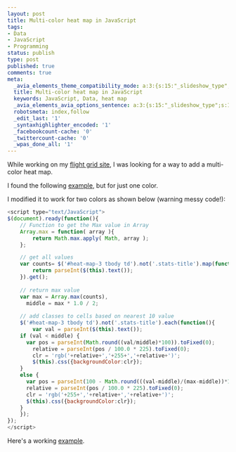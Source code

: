 ```yaml
---
layout: post
title: Multi-color heat map in JavaScript
tags:
- Data
- JavaScript
- Programming
status: publish
type: post
published: true
comments: true
meta:
  _avia_elements_theme_compatibility_mode: a:3:{s:15:"_slideshow_type";s:11:"fade_slider";s:19:"_slideshow_autoplay";s:5:"false";s:19:"_slideshow_duration";s:1:"5";}
  title: Multi-color heat map in JavaScript
  keywords: JavaScript, Data, heat map
  _avia_elements_avia_options_sentence: a:3:{s:15:"_slideshow_type";s:11:"fade_slider";s:19:"_slideshow_autoplay";s:5:"false";s:19:"_slideshow_duration";s:1:"5";}
  robotsmeta: index,follow
  _edit_last: '1'
  _syntaxhighlighter_encoded: '1'
  _facebookcount-cache: '0'
  _twittercount-cache: '0'
  _wpas_done_all: '1'
---
```

While working on my <a href="http://flightgrid.herokuapp.com/">flight grid site</a>, I was looking for a way to add a multi-color heat map.

I found the following <a href="http://www.designchemical.com/blog/index.php/jquery/jquery-tutorial-create-a-flexible-data-heat-map/">example</a>, but for just one color.

I modified it to work for two colors as shown below (warning messy code!):

<!--more-->

``` javascript
<script type="text/JavaScript">
$(document).ready(function(){
	// Function to get the Max value in Array
    Array.max = function( array ){
        return Math.max.apply( Math, array );
    };

    // get all values
    var counts= $('#heat-map-3 tbody td').not('.stats-title').map(function() {
        return parseInt($(this).text());
    }).get();
	
	// return max value
	var max = Array.max(counts),
      middle = max * 1.0 / 2;
	
	// add classes to cells based on nearest 10 value
	$('#heat-map-3 tbody td').not('.stats-title').each(function(){
		var val = parseInt($(this).text());
    if (val < middle) {
      var pos = parseInt(Math.round((val/middle)*100)).toFixed(0);
  		relative = parseInt(pos / 100.0 * 225).toFixed(0);
  		clr = 'rgb('+relative+','+255+','+relative+')';
  		$(this).css({backgroundColor:clr});
    }
    else {
      var pos = parseInt(100 - Math.round(((val-middle)/(max-middle))*100)).toFixed(0);
      relative = parseInt(pos / 100.0 * 225).toFixed(0);
      clr = 'rgb('+255+','+relative+','+relative+')';
      $(this).css({backgroundColor:clr});
    }
	});
});
</script>
```

Here's a working <a href="http://www.skalb.com/wp-content/uploads/jquery-data-heat-map.htm">example</a>.
